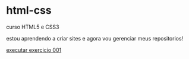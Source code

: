 # html-css
 curso HTML5 e CSS3 
 
 estou aprendendo a criar sites e agora vou gerenciar meus repositorios!

<a href= "https://github.com/gabriel-s-h/html-css/blob/main/exercicios/ex001/index.html"> executar exercicio 001 </a>